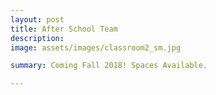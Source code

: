 ```yaml
---
layout: post
title: After School Team
description: 
image: assets/images/classroom2_sm.jpg

summary: Coming Fall 2018! Spaces Available.

---
```

